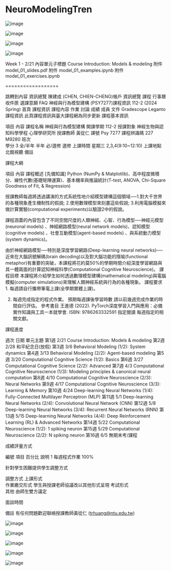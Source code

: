 # NeuroModelingTren




![image](https://github.com/jeffeuxMartin/NeuroModelingTren/assets/43311603/8aa3a97a-0e47-4714-9c55-18b130a3043b)




![image](https://github.com/jeffeuxMartin/NeuroModelingTren/assets/43311603/14830df5-f4fd-4c9f-83dd-cdbf4cabf527)



![image](https://github.com/jeffeuxMartin/NeuroModelingTren/assets/43311603/2004a550-044c-4cea-bcb0-f87df0c04050)


![image](https://github.com/jeffeuxMartin/NeuroModelingTren/assets/43311603/1f7eb1cc-3113-4044-a545-ec1100f8c51a)



 Week 1 - 2/21
內容單元子標題
Course Introduction: Models & modeling
附件
model_01_slides.pdf
附件
model_01_examples.ipynb
附件
model_01_exercises.ipynb


==================




跳轉到內容
資訊總覽
陳建成 (CHEN, CHIEN-CHENG)帳戶
資訊總覽
課程
行事曆
收件匣
選課意願
FAQ
神經與行為模型建構 (PSY7277)課程資訊
112-2 (2024 Spring)
首頁
課程資訊
課程內容
作業
討論
成績
成員
文件
Gradescope
Leganto
課程資訊
此頁課程資訊與臺大課程網為同步更新
課程基本資訊

項目	內容
課程名稱	神經與行為模型建構
開課學期	112-2
授課對象	神經生物與認知科學學程
心理學研究所
授課教師	黃從仁
課號	Psy 7277
課程辨識碼	227 M9280
班次	
學分	3
全/半年	半年
必/選修	選修
上課時間	星期三 2,3,4(9:10~12:10)
上課地點	北館視聽
備註	
 

課程大綱

項目	內容
課程概述	[先備知識] Python (NumPy & Matplotlib)、高中程度微積分、線性代數(基礎矩陣運算)、基本機率與推論統計(T-test, ANOVA, Chi-Square Goodness of Fit, & Regression)

授課教師每週將透過講演的方式系統性地介紹模型建構這個領域──1.對大千世界的各種現象產生機制性的假說; 2.使用數理模型來刻畫這些假說; 3.利用電腦模擬來做計算實驗(computational experiments)以驗證2中的假說。

課程涵蓋的內容包含了不同空間尺度的人類神經、心智、行為模型──神經元模型(neuronal models) 、神經網路模型(neural network models)、認知模型(cognitive models) 、社會互動模型(agent-based models) 、與系統動力模型(system dynamics)。

由於神經網路模型──特別是深度學習網路(Deep-learning neural networks)──近來在大腦訊號解碼(brain decoding)以及對大腦功能的隱喻(functional metaphor)有重要的突破，本課程將花約莫50%的學期時間介紹深度學習網路與其一體兩面的計算認知神經科學(Computational Cognitive Neuroscience)。
課程目標	本課程將介紹學生如何透過數理模型建構(mathematical modeling)與電腦模擬(computer simulations)來理解人類神經系統與行為的各種現象。
課程要求	1. 每週請自行攜帶筆電上課(全學期實體上課)。

2. 每週完成指定的程式作業。
預期每週課後學習時數	請以前幾週完成作業的時間自行評估。
參考書目	王進德 (2022). PyTorch深度學習入門與應用：必備實作知識與工具一本就學會. ISBN: 9786263332591
指定閱讀	每週指定的相關文獻。
 

課程進度

週次	日期	單元主題
第1週	2/21	Course Introduction: Models & modeling
第2週	2/28	和平紀念日(放假)
第3週	3/6	Behavioral Modeling (1/2): System dynamics
第4週	3/13	Behavioral Modeling (2/2): Agent-based modeling
第5週	3/20	Computational Cognitive Science (1/2): Basics
第6週	3/27	Computational Cognitive Science (2/2): Advanced
第7週	4/3	Computational Cognitive Neuroscience (1/3): Modeling principles & canonical neural computation
第8週	4/10	Computational Cognitive Neuroscience (2/3): Neural Networks
第9週	4/17	Computational Cognitive Neuroscience (3/3): Learning & Memory
第10週	4/24	Deep-learning Neural Networks (1/4): Fully-Connected Multilayer Perceptron (MLP)
第11週	5/1	Deep-learning Neural Networks (2/4): Convolutional Neural Network (CNN)
第12週	5/8	Deep-learning Neural Networks (3/4): Recurrent Neural Networks (RNN)
第13週	5/15	Deep-learning Neural Networks (4/4): Deep Reinforcement Learning (RL) & Advanced Networks
第14週	5/22	Computational Neuroscience (1/2): 1 spiking neuron
第15週	5/29	Computational Neuroscience (2/2): N spiking neuron
第16週	6/5	無期末考/課程
 

成績評量方式

編號	項目	百分比	說明
1	每週程式作業	100%	
 

針對學生困難提供學生調整方式

調整方式
上課形式	
作業繳交形式	學生與授課老師協議改以其他形式呈現
考試形式	
其他	由師生雙方議定
 

面談時間

備註	有任何問題歡迎聯絡授課教師黃從仁 (trhuang@ntu.edu.tw)




![image](https://github.com/jeffeuxMartin/NeuroModelingTren/assets/43311603/764acae7-8504-4778-b017-5392839773f0)

![image](https://github.com/jeffeuxMartin/NeuroModelingTren/assets/43311603/68e1f27f-b0a3-4a54-965d-a0f756271d42)

![image](https://github.com/jeffeuxMartin/NeuroModelingTren/assets/43311603/8bad2af6-00f8-4938-81e0-3058ef28f73e)


![image](https://github.com/jeffeuxMartin/NeuroModelingTren/assets/43311603/2f0634ef-e043-4a3b-9753-670affa7f49f)

![image](https://github.com/jeffeuxMartin/NeuroModelingTren/assets/43311603/26041bf7-8888-47cb-921c-d7f4f77609bc)





